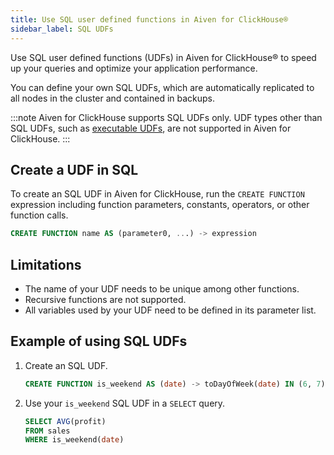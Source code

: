 ```yaml
---
title: Use SQL user defined functions in Aiven for ClickHouse®
sidebar_label: SQL UDFs
---
```


Use SQL user defined functions (UDFs) in Aiven for ClickHouse® to speed up your queries and optimize your application performance.

You can define your own SQL UDFs, which are automatically replicated to all nodes in
the cluster and contained in backups.

:::note
Aiven for ClickHouse supports SQL UDFs only. UDF types other than SQL UDFs, such as
[executable UDFs](https://clickhouse.com/docs/en/sql-reference/functions/udf#executable-user-defined-functions),
are not supported in Aiven for ClickHouse.
:::

## Create a UDF in SQL

To create an SQL UDF in Aiven for ClickHouse, run the `CREATE FUNCTION` expression
including function parameters, constants, operators, or other function calls.

```sql
CREATE FUNCTION name AS (parameter0, ...) -> expression
```

## Limitations

- The name of your UDF needs to be unique among other functions.
- Recursive functions are not supported.
- All variables used by your UDF need to be defined in its parameter list.

## Example of using SQL UDFs

1. Create an SQL UDF.

    ```sql
    CREATE FUNCTION is_weekend AS (date) -> toDayOfWeek(date) IN (6, 7);
    ```

1. Use your `is_weekend` SQL UDF in a `SELECT` query.

    ```sql
    SELECT AVG(profit)
    FROM sales
    WHERE is_weekend(date)
    ```
